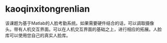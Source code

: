 # kaoqinxitongrenlian
 该课题为基于Matlab的人脸考勤系统。如果需要硬件结合的话，可以调取摄像头。带有人机交互界面。可以在人机交互界面的基础之上，进行相应的拓展。人脸库可以使用您自己的真实人脸库。
